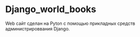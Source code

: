 # Django_world_books
Web сайт сделан на Pyton с помощью прикладных средств администрироввания Django.





    
  
  
  
  
